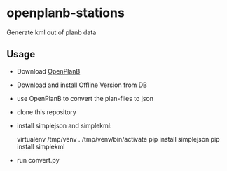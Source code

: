 openplanb-stations
==================

Generate kml out of planb data


Usage
-----

* Download [OpenPlanB](https://github.com/michomachine/openPlanB)
* Download and install Offline Version from DB
* use OpenPlanB to convert the plan-files to json
* clone this repository
* install simplejson and simplekml:

    virtualenv /tmp/venv
    . /tmp/venv/bin/activate
    pip install simplejson
    pip install simplekml


* run convert.py

